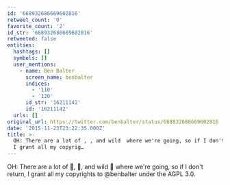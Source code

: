 ```yaml
---
id: '668932686669602816'
retweet_count: '0'
favorite_count: '2'
id_str: '668932686669602816'
retweeted: false
entities:
  hashtags: []
  symbols: []
  user_mentions:
    - name: Ben Balter
      screen_name: benbalter
      indices:
        - '110'
        - '120'
      id_str: '16211142'
      id: '16211142'
  urls: []
original_url: https://twitter.com/benbalter/status/668932686669602816
date: '2015-11-23T23:22:35.000Z'
title: >-
  OH: There are a lot of , , and wild  where we're going, so if I don't return,
  I grant all my copyrig…
---
```


OH: There are a lot of 🐻, 🐺, and wild 🐗 where we're going, so if I don't return, I grant all my copyrights to @benbalter under the AGPL 3.0.